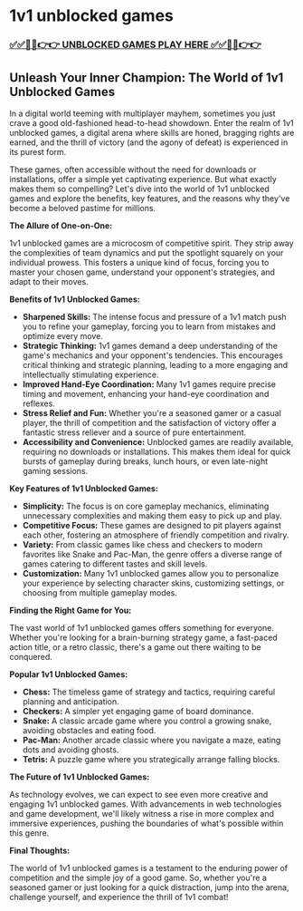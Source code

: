 # 1v1 unblocked games

### [✅✅🔴🔴👉👉 UNBLOCKED GAMES PLAY HERE ✅✅🔴🔴👉👉](https://topstoryindia.com)

## Unleash Your Inner Champion: The World of 1v1 Unblocked Games

In a digital world teeming with multiplayer mayhem, sometimes you just crave a good old-fashioned head-to-head showdown. Enter the realm of 1v1 unblocked games, a digital arena where skills are honed, bragging rights are earned, and the thrill of victory (and the agony of defeat) is experienced in its purest form. 

These games, often accessible without the need for downloads or installations, offer a simple yet captivating experience. But what exactly makes them so compelling? Let's dive into the world of 1v1 unblocked games and explore the benefits, key features, and the reasons why they've become a beloved pastime for millions.

**The Allure of One-on-One:**

1v1 unblocked games are a microcosm of competitive spirit. They strip away the complexities of team dynamics and put the spotlight squarely on your individual prowess. This fosters a unique kind of focus, forcing you to master your chosen game, understand your opponent's strategies, and adapt to their moves. 

**Benefits of 1v1 Unblocked Games:**

* **Sharpened Skills:** The intense focus and pressure of a 1v1 match push you to refine your gameplay, forcing you to learn from mistakes and optimize every move. 
* **Strategic Thinking:** 1v1 games demand a deep understanding of the game's mechanics and your opponent's tendencies. This encourages critical thinking and strategic planning, leading to a more engaging and intellectually stimulating experience.
* **Improved Hand-Eye Coordination:** Many 1v1 games require precise timing and movement, enhancing your hand-eye coordination and reflexes. 
* **Stress Relief and Fun:**  Whether you're a seasoned gamer or a casual player, the thrill of competition and the satisfaction of victory offer a fantastic stress reliever and a source of pure entertainment.
* **Accessibility and Convenience:** Unblocked games are readily available, requiring no downloads or installations. This makes them ideal for quick bursts of gameplay during breaks, lunch hours, or even late-night gaming sessions.

**Key Features of 1v1 Unblocked Games:**

* **Simplicity:**  The focus is on core gameplay mechanics, eliminating unnecessary complexities and making them easy to pick up and play.
* **Competitive Focus:**  These games are designed to pit players against each other, fostering an atmosphere of friendly competition and rivalry.
* **Variety:**  From classic games like chess and checkers to modern favorites like Snake and Pac-Man, the genre offers a diverse range of games catering to different tastes and skill levels.
* **Customization:**  Many 1v1 unblocked games allow you to personalize your experience by selecting character skins, customizing settings, or choosing from multiple gameplay modes.

**Finding the Right Game for You:**

The vast world of 1v1 unblocked games offers something for everyone. Whether you're looking for a brain-burning strategy game, a fast-paced action title, or a retro classic, there's a game out there waiting to be conquered. 

**Popular 1v1 Unblocked Games:**

* **Chess:** The timeless game of strategy and tactics, requiring careful planning and anticipation.
* **Checkers:**  A simpler yet engaging game of board dominance.
* **Snake:**  A classic arcade game where you control a growing snake, avoiding obstacles and eating food.
* **Pac-Man:**  Another arcade classic where you navigate a maze, eating dots and avoiding ghosts.
* **Tetris:**  A puzzle game where you strategically arrange falling blocks.

**The Future of 1v1 Unblocked Games:**

As technology evolves, we can expect to see even more creative and engaging 1v1 unblocked games.  With advancements in web technologies and game development, we'll likely witness a rise in more complex and immersive experiences, pushing the boundaries of what's possible within this genre.

**Final Thoughts:**

The world of 1v1 unblocked games is a testament to the enduring power of competition and the simple joy of a good game.  So, whether you're a seasoned gamer or just looking for a quick distraction,  jump into the arena, challenge yourself, and experience the thrill of 1v1 combat! 
